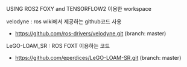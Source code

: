 
USING ROS2 FOXY and TENSORFLOW2 이용한 workspace

velodyne : ros wiki에서 제공하는 github코드 사용
- https://github.com/ros-drivers/velodyne.git (branch: master)

LeGO-LOAM_SR : ROS FOXT 이용하는 코드
- https://github.com/eperdices/LeGO-LOAM-SR.git (branch: master)